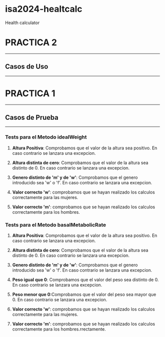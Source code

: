 # isa2024-healtcalc
Health calculator

# PRACTICA 2
-------

## Casos de Uso
___



# PRACTICA 1
---


## Casos de Prueba
___

### Tests para el Metodo idealWeight

1. **Altura Positiva**: Comprobamos que el valor de la altura sea positivo. En caso contrario se lanzara una excepcion.

2. **Altura distinta de cero**: Comprobamos que el valor de la altura sea distinto de 0. En caso contrario se lanzara una excepcion.

3. **Genero distinto de 'm' y de 'w'**: Comprobamos que el genero introducido sea 'w' o 'f'. En caso contrario se lanzara una excepcion.

4. **Valor correcto 'w'**: comprobamos que se hayan realizado los calculos correctamente para las mujeres.

5. **Valor correcto 'm'**: comprobamos que se hayan realizado los calculos correctamente para los hombres.





### Tests para el Metodo basalMetabolicRate

1. **Altura Positiva**: Comprobamos que el valor de la altura sea positivo. En caso contrario se lanzara una excepcion.

2. **Altura distinta de cero**: Comprobamos que el valor de la altura sea distinto de 0. En caso contrario se lanzara una excepcion.

3. **Genero distinto de 'm' y de 'w'**: Comprobamos que el genero introducido sea 'w' o 'f'. En caso contrario se lanzara una excepcion.

4. **Peso igual que 0**: Comprobamos que el valor del peso sea distinto de 0. En caso contrario se lanzara una excepcion.

5. **Peso menor que 0**:Comprobamos que el valor del peso sea mayor que 0. En caso contrario se lanzara una excepcion.

6. **Valor correcto 'w'**: comprobamos que se hayan realizado los calculos correctamente para las mujeres.

7. **Valor correcto 'm'**: comprobamos que se hayan realizado los calculos correctamente para los hombres.rrectamente.




